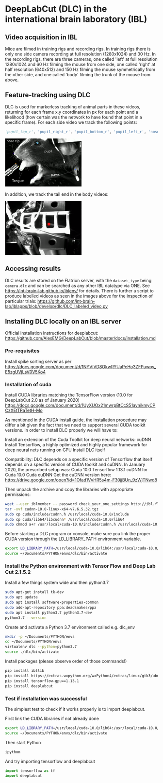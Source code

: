 # DeepLabCut (DLC) in the international brain laboratory (IBL)
## Video acquisition in IBL

Mice are filmed in training rigs and recording rigs. In training rigs there is only one side camera recording at full resolution (1280x1024) and 30 Hz. In the recording rigs, there are three cameras, one called 'left' at full resolution 1280x1024 and 60 Hz filming the mouse from one side, one called 'right' at half resolution (640x512) and 150 Hz filming the mouse symmetrically from the other side, and one called 'body' filming the trunk of the mouse from above.    

## Feature-tracking using DLC 	 

DLC is used for markerless tracking of animal parts in these videos, returning for each frame x,y coordinates in px for each point and a likelihood (how certain was the network to have found that point in a specific frame). For each side video we track the following points:

```python
'pupil_top_r', 'pupil_right_r', 'pupil_bottom_r', 'pupil_left_r', 'nose_tip', 'tube_top', 'tube_bottom', 'tongue_end_r', 'tongue_end_l', 'paw_r', 'paw_l'
```

<img src="https://github.com/int-brain-lab/iblvideo/blob/master/_static/side_view.png" width="50%" height="50%">

In addition, we track the tail end in the body videos:

<img src="https://github.com/int-brain-lab/iblvideo/blob/master/_static/body_view.png" width="50%" height="50%">

## Accessing results

DLC results are stored on the Flatrion server, with the `dataset_type` being `camera.dlc` and can be searched as any other IBL datatype via ONE. See https://int-brain-lab.github.io/iblenv/ for details. There is further a script to produce labelled videos as seen in the images above for the inspection of particular trials: https://github.com/int-brain-lab/iblapps/blob/develop/dlc/DLC_labeled_video.py

## Installing DLC locally on an IBL server

Official installation instructions for deeplabcut: https://github.com/AlexEMG/DeepLabCut/blob/master/docs/installation.md

### Pre-requisites

Install spike sorting server as per https://docs.google.com/document/d/1NYVlVD8OkwRYUaPeHo3ZFPuwpv_E5zgUVjLsV0V5Ko4

### Installation of cuda

Install CUDA libraries matching the TensorFlow version (10.0 for DeepLabCut 2.0 as of January 2020) https://docs.google.com/document/d/1UyXUOx21mwrpBtCcS51avnikmyCPCzXEtTRaTetH-Mo

As mentioned in the CUDA install guide, the installation procedure may differ a bit given the fact that we need to support several CUDA toolkit versions.
In order to install DLC properly we will have to:

Install an extension of the Cuda Toolkit for deep neural networks: cuDNN
Install Tensorflow, a highly optimized and highly popular framework for deep neural nets running on GPU
Install DLC itself

Compatibility: DLC depends on a specific version of Tensorflow that itself depends on a specific version of CUDA toolkit and cuDNN. In January 2020, the prescribed setup was:
Cuda 10.0
Tensorflow 1.13.1
cuDNN for Cuda 10.0
Cuda cuDNN
Get the cuDNN version here:
https://drive.google.com/open?id=1Ofad1VvHR5s4m-F30jjBUn_9zWjTNwd8

Then unpack the archive and copy the libraries with appropriate permissions:

```bash
wget --user iblmember -- password check_your_one_settings http://ibl.flatironinstitute.org/resources/cudnn-10.0-linux-x64-v7.6.5.32.tgz  
tar -xvf cudnn-10.0-linux-x64-v7.6.5.32.tgz  
sudo cp cuda/include/cudnn.h /usr/local/cuda-10.0/include  
sudo cp cuda/lib64/libcudnn* /usr/local/cuda-10.0/lib64  
sudo chmod a+r /usr/local/cuda-10.0/include/cudnn.h /usr/local/cuda-10.0/lib64/libcudnn*  
```

Before starting a DLC program or console, make sure you link the proper CUDA version through the LD_LIBRARY_PATH environment variable.

```bash
export LD_LIBRARY_PATH=/usr/local/cuda-10.0/lib64:/usr/local/cuda-10.0/extras/CUPTI/lib64:/lib/nccl/cuda-10:$LD_LIBRARY_PATH  
source ~/Documents/PYTHON/envs/dlc/bin/activate
```

### Install the Python environment with Tensor Flow and Deep Lab Cut 2.1.5.2

Install a few things system wide and then python3.7

```bash
sudo apt-get install tk-dev  
sudo apt update  
sudo apt install software-properties-common  
sudo add-apt-repository ppa:deadsnakes/ppa  
sudo apt install python3.7 python3.7-dev  
python3.7 --version  
```

Create and activate a Python 3.7 environment called e.g. dlc_env

```bash
mkdir -p ~/Documents/PYTHON/envs
cd ~/Documents/PYTHON/envs
virtualenv dlc --python=python3.7
source ./dlc/bin/activate
```

Install packages (please observe order of those commands!)

```bash
pip install ibllib  
pip install https://extras.wxpython.org/wxPython4/extras/linux/gtk3/ubuntu-18.04/wxPython-4.0.7-cp37-cp37m-linux_x86_64.whl  
pip install tensorflow-gpu==1.13.1  
pip install deeplabcut  
```

### Test if installation was successful

The simplest test to check if it works properly is to import deeplabcut.

First link the CUDA libraries if not already done
```bash
export LD_LIBRARY_PATH=/usr/local/cuda-10.0/lib64:/usr/local/cuda-10.0/extras/CUPTI/lib64:/lib/nccl/cuda-10:$LD_LIBRARY_PATH  
source ~/Documents/PYTHON/envs/dlc/bin/activate
```

Then start Python
```bash
ipython
```

And try importing tensorflow and deeplabcut
```python
import tensorflow as tf  
import deeplabcut  
```

